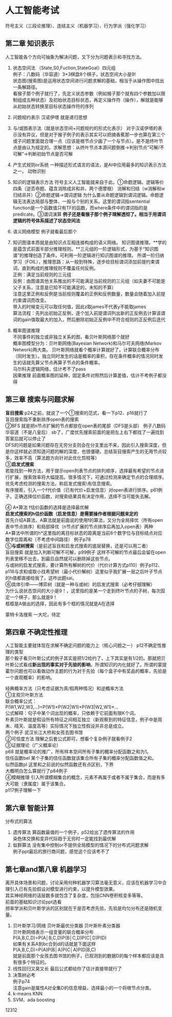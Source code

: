 # 人工智能考试
符号主义（三段论推理）、连结主义（机器学习）、行为学派（强化学习）  
## 第二章 知识表示
人工智能各个方向可抽象为解决问题，又下分为问题表示和寻找方法。  
1. 状态空间法 （State,S0,Fuction,StateGoal）四元组  
例子：八数码（华容道）3*3棋盘8个棋子，状态空间大小是9!  
状态图(搜索图)是运用状态空间进行问题求解的基础，相当于从操作图中找出一条解路径。  
看猴子那个例子就行了，先定义状态参数（例如猴子那个就有四个参数加以限制组成五种状态）及初始状态目标状态，再定义操作符（操作），解就是能够从初始状态转换至目标状态操作符的序列  
2. 问题规约表示 汉诺伊塔 就是递归思想
3. 与/或图表示法（就是状态空间+问题规约的形式化表示） 对于汉诺伊塔的表示没有异议，但是对于猴子例子的表示其实可以把摘香蕉那一步也算在第三个或子问题里面就合理一点（应该是根节点少画了一个与节点）。是不是终叶节点是由认为规定的。求解思想：从终叶节点本源问题倒推→判别节点“可解/不可解”→判断初始节点是否可解  
4. 产生式规则or系统 一种描述形式语言的语法，是AI中应用最多的知识表示方法之一。 动物识别
5. 知识的逻辑表示方法 符号主义人工智能就来自于此。①命题逻辑。逻辑等价四条（逆否命题、蕴含消除成非和并、两个德摩根） 消解和归结（w消解和w归结非并）②命题逻辑->谓词逻辑 为什么要从命题逻辑到谓词逻辑。命题逻辑无法表达局部与整体、一般与个别的关系。这里的谓词指sentential function是一个函数值只有TF的函数，而where条件中的谓词指的是predicate。③谓词演算 **例子还是看猴子那个例子理解透彻了。相当于用谓词逻辑的符号体系描述了状态空间法**
6. 语义网络模型 例子就看最后那个  
7. 知识图谱本质就是由知识点互相连接构成的语义网络。
知识图谱推理。**学的是蕴含式前面半部分推理规则。**三元组的一阶逻辑形式，为基于“知识图谱”的推理创造了条件。可利用一阶逻辑进行知识图谱的推理。
所谓一阶归纳学习（FOIL），推理思路：从一般到特殊，逐步给目标谓词添加前提约束谓词，直到构成的推理规则不覆盖任何反例。  
正例：满足当前规则的三元组  
反例：由图谱其他关系推出的不可能满足当前规则的三元组（如夫妻不可能是父子关系，注意是已知不可能满足的，未知的不算）  
注意这里正例和反例是当前规则覆盖的正例和反例数量，数量会随着加入前提约束谓词而改变。  
带入的时候变元可以取任何值，因此z取james不代表y不能取james  
算法流程：先列出初始正反例，逐个加入前提谓词列出新的正反例去计算该谓词的gain值取最大的加入，然后删除初始正反例中不符合规则的正反例后迭代  

8. 概率图谱推理  
不同事件的独立或非独立关系的图，看贝叶斯网络那个就好  
概率图模型分为：贝叶斯网络(Bayesian Network)和马尔可夫网络(Markov Network)两大类。
贝叶斯网络就看个概率计算就好了。计算联合概率分布（同时发生）。独立同时发生的话是概率的乘积，存在条件概率的情况同时发生的话就先算父节点再算子节点的条件概率。  
马尔科夫逻辑网络，估计考不了pass  
因果推理 前面概率图的延伸，固定条件对照然后计算差值，估计不考例子都没得  


## 第三章 搜索与问题求解
**盲目搜索** 
p24之前，就说了一个①搜索的范式，看一下p12、p16就行了  
盲目搜索指不重新排序open表的搜索  
②BFS 就是把n节点扩展的节点都放在open表的尾部（DFS是头部）  例子八数码华容道（不是八皇后） sb了，广度优先搜索前面的是把左上右下都找了一遍找到答案后就可以停止了  
DFS的问题是如果问题存在无穷分支则会在分支里出不来，因此引入搜索深度，但是你这样就必须知道问题的解的深度，也很僵硬。总结盲目搜索产生的无用节点较多，效率不高（算法题方向针对此优化剪枝等）  
③**启发式搜索**  
若能找到一种方法，用于提示open列表节点的排列顺序，选择最有希望的节点进行扩展，搜索效率将大幅提高。很多情况下，可通过检测来确定节点的合理顺序。优先考虑检测的搜索方法，称启发式搜索\有信息搜索。  
有序搜索，引入一个f代价值（已有代价+启发信息）对open表进行排序。p61例子。正确选择估价函数，对搜索结果具有决定作用，选择不当可能失去解。  

④ A\*算法 f估价函数的选择是选择最优解  
**启发式搜索的h估价函数（启发信息）是需要操作者根据问题来定的**  
首先介绍A算法，A算法就是前面说的使用f的算法，又分为全局择优（所有open表中节点排序）和局部择优（n节点扩展的节点排序后再加入open表）两种  
A\*算法中所谓的h\*这里指的离目标状态的距离是当前8个数字位与目标结点对应数字位距离和（不考虑中间路径） 例子p78  
⑤**与或树搜索**（是前述盲目和启发式搜索的底层替换，还是可以用二者）  
盲目搜索 就是加入判断可解不可解，p99例子 这样不可解的节点最后会留在open列表里移不出去，到最后自然就可以删除掉这些节点。  
与或树的启发式搜索，要计算所有解树的代价（代价计算方式p110）例子p112、p116与求和或取小找希望树（最小代价解树）这里似乎我扩展一层之后叶子节点的h值都直接给我了，这咋出题sai。    
⑥具体引申——博弈树（就是一种与或树）的启发式搜索（必考仔细理解）  
为什么说状态空间的大小是9！，这里指的是某一个走到终叶节点的子树，每次固定一个棋子，那么就是9！  
框框是A做出的选择，因此有多个框的情况就是A在选择


蒙特卡洛搜索 一大坨，待定  


## 第四章 不确定性推理 
人工智能主要就体现在求解不确定问题的能力上（核心问题之一）
p12不确定性推理的类型  
那个骰子看贝叶斯公式的例子其实是把1/2给约了，上下其实是有1/2的。那就把贝叶斯公式看成**新出现的事实对于先验的影响**，所谓知识的内化就好了。所谓的蒙提霍尔问题也可以看做动作主题的行为对于先验（每个盒子中有奖品的概率，先验是一个直观概率）的影响。    

经典概率方法（只考虑证据为真/假两种情况）和逆概率方法  
①主观贝叶斯方法  
联合概率公式：  
P(W1,W2,W3,…)=P(W1)×P(W2|W1)×P(W3|W2,W1)×…  
公式解释：句子中某个词出现的概率，只依赖于它前面有限K个词。  
朴素贝叶斯就是假设所有特征之间相互独立（新观察到的特征信息，例子中是周末、晴天、温度高等）实际情况下独立性假设并非总是成立。  
两个例子 武汉长江大桥和女孩去图书馆  
②可信度方法
理解之后套公式即可，想看个复杂例子就看例子2  
③证据理论（广义概率论）  
p68 就是概率论的推广，所有样本空间所有子集的概率分配函数之和为1。  
信任函数bel 某个子集的信任函数就该集合所有子集的概率分配函数值之和。  
似然函数pl 这里和之前说的似然函数还有点区别，下界  
大概明白怎么算就行了p84例子  
④模糊推理
引入所谓模糊集合的概念，元素不再属于或者不属于集合，而是有多大可能（隶属度）属于该集合。  
p117例子理解一下

## 第六章 智能计算
分布式的算法
1. 遗传算法
算函数最值的一个例子，p52给出了遗传算法的作用  
染色体交换和变异代际趋于无穷时一定能找到最优解
2. 蚁群算法
没有集中控制or不提供全局模型的情况下的分布式问题求解  
例子ppt最后的旅行商问题，感觉这个应该考不了  

## 第七章and第八章 机器学习
离开具体场景和问题，讨论采用何种机器学习算法毫无意义，应该在机器学习中合理引入已有先验假设对模型进行约束，以提升模型效果。  
其实神经网络的话层数多就包含了复杂度，包括CNN卷积核变多等等。  
前面的基础知识讨论ppt选看  
频率学派和贝叶斯学派的区别就在于是否考虑先验，先验是均匀分布还是随机变量。  

1. 贝叶斯学习/网络 贝叶斯最优分类器 贝叶斯朴素分类器  
贝叶斯网络表示一组变量的联合概率分布  
P(A,B,C,D)=P(A│B,C,D)P(B│C,D)P(C│D)P(D)  
如果有关系A到bc合到d的话就是下面这样  
P(A,B,C,D)=P(A)P(B│A)P(C│A)P(D|B,C)  
就是前面那个女孩去图书馆的例子，已观测到的数据D的每个样本都应该是具有很多个特征的。  
2. 线性回归又臭又长  最后公式都给你了估计直接带就行了  
3. 决策树必考  
例子p74  
注意gain是属性A对全集D的信息增益，选择最小的一个将根节点分类。
4. k-means KNN
5. SVM、ada boosting




12312
